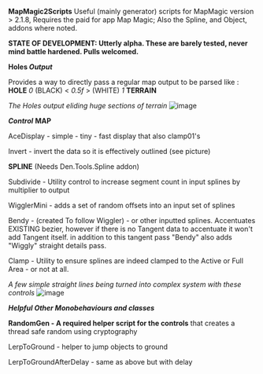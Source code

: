 **MapMagic2Scripts**
Useful (mainly generator) scripts for MapMagic version > 2.1.8, Requires the paid for app Map Magic; Also the Spline, and Object, addons where noted. 


**STATE OF DEVELOPMENT: Utterly alpha. These are barely tested, never mind battle hardened. Pulls welcomed.**


**Holes _Output_**

Provides a way to directly pass a regular map output to be parsed like :  **HOLE** _0_ (BLACK) < _0.5f_ > (WHITE) _1_ **TERRAIN** 

_The Holes output eliding huge sections of terrain_
![image](https://user-images.githubusercontent.com/915232/134504021-4a905a33-db3c-458e-b0da-ee493cf748f2.png)


**_Control_**
**MAP**

AceDisplay - simple - tiny - fast display that also clamp01's

Invert - invert the data so it is effectively outlined (see picture)

**SPLINE** (Needs Den.Tools.Spline addon)

Subdivide - Utility control to increase segment count in input splines by multiplier to output

WigglerMini - adds a set of random offsets into an input set of splines 

Bendy - (created To follow Wiggler) - or other inputted splines. Accentuates EXISTING bezier, 
however if there is no Tangent data to accentuate it won't add Tangent itself. in addition to this tangent pass "Bendy" also adds "Wiggly" straight details pass.

Clamp - Utility to ensure splines are indeed clamped to the Active or Full Area - or not at all.

_A few simple straight lines being turned into complex system with these controls_
![image](https://user-images.githubusercontent.com/915232/134523551-e3e6cd56-2761-4860-9f72-9a6cc123b665.png)



**_Helpful Other Monobehaviours and classes_**

**RandomGen - A required helper script for the controls** that creates a thread safe random using cryptography  

LerpToGround - helper to jump objects to ground

LerpToGroundAfterDelay - same as above but with delay

